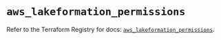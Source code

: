 # `aws_lakeformation_permissions`

Refer to the Terraform Registry for docs: [`aws_lakeformation_permissions`](https://registry.terraform.io/providers/hashicorp/aws/6.9.0/docs/resources/lakeformation_permissions).
